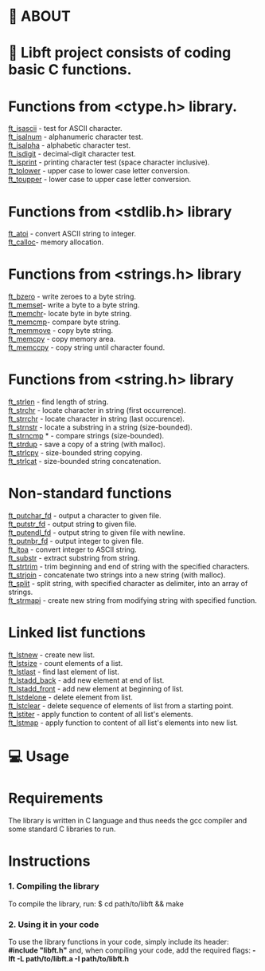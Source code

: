 # :robot: ABOUT

# :book: Libft project consists of coding basic C functions.

# Functions from <ctype.h> library.

[ft_isascii](https://github.com/AgnessaAvetyan/Libft/blob/master/Libft/ft_isascii.c) - test for ASCII character.<br />
[ft_isalnum](https://github.com/AgnessaAvetyan/Libft/blob/master/Libft/ft_isalnum.c) - alphanumeric character test.<br />
[ft_isalpha](https://github.com/AgnessaAvetyan/Libft/blob/master/Libft/ft_isalpha.c) - alphabetic character test.<br />
[ft_isdigit](https://github.com/AgnessaAvetyan/Libft/blob/master/Libft/ft_isdigit.c) - decimal-digit character test.<br />
[ft_isprint](https://github.com/AgnessaAvetyan/Libft/blob/master/Libft/ft_isprint.c) - printing character test (space character inclusive).<br />
[ft_tolower](https://github.com/AgnessaAvetyan/Libft/blob/master/Libft/ft_tolower.c) - upper case to lower case letter conversion.<br />
[ft_toupper](https://github.com/AgnessaAvetyan/Libft/blob/master/Libft/ft_toupper.c) - lower case to upper case letter conversion.<br />

# Functions from <stdlib.h> library<br />

[ft_atoi](https://github.com/AgnessaAvetyan/Libft/blob/master/Libft/ft_atoi.c) - convert ASCII string to integer.<br />
[ft_calloc](https://github.com/AgnessaAvetyan/Libft/blob/master/Libft/ft_calloc.c)- memory allocation.<br />

# Functions from <strings.h> library

[ft_bzero](https://github.com/AgnessaAvetyan/Libft/blob/master/Libft/ft_bzero.c)  - write zeroes to a byte string.<br />
[ft_memset](https://github.com/AgnessaAvetyan/Libft/blob/master/Libft/ft_memset.c)- write a byte to a byte string.<br />
[ft_memchr](https://github.com/AgnessaAvetyan/Libft/blob/master/Libft/ft_memchr.c)- locate byte in byte string.<br />
[ft_memcmp](https://github.com/AgnessaAvetyan/Libft/blob/master/Libft/ft_memcmp.c)- compare byte string.<br />
[ft_memmove](https://github.com/AgnessaAvetyan/Libft/blob/master/Libft/ft_memmove.c)	- copy byte string.<br />
[ft_memcpy](https://github.com/AgnessaAvetyan/Libft/blob/master/Libft/ft_memcpy.c) - copy memory area.<br />
[ft_memccpy](https://github.com/AgnessaAvetyan/Libft/blob/master/Libft/ft_memccpy.c)	- copy string until character found.<br />

# Functions from <string.h> library

[ft_strlen](https://github.com/AgnessaAvetyan/Libft/blob/master/Libft/ft_strlen.c)	- find length of string.<br />
[ft_strchr](https://github.com/AgnessaAvetyan/Libft/blob/master/Libft/ft_strchr.c)	- locate character in string (first occurrence).<br />
[ft_strrchr](https://github.com/AgnessaAvetyan/Libft/blob/master/Libft/ft_strrchr.c)	- locate character in string (last occurence).<br />
[ft_strnstr](https://github.com/AgnessaAvetyan/Libft/blob/master/Libft/ft_strnstr.c)	- locate a substring in a string (size-bounded).<br />
[ft_strncmp](https://github.com/AgnessaAvetyan/Libft/blob/master/Libft/ft_strncmp.c) *	- compare strings (size-bounded).<br />
[ft_strdup](https://github.com/AgnessaAvetyan/Libft/blob/master/Libft/ft_strdup.c)	- save a copy of a string (with malloc).<br />
[ft_strlcpy](https://github.com/AgnessaAvetyan/Libft/blob/master/Libft/ft_strlcpy.c)	- size-bounded string copying.<br />
[ft_strlcat](https://github.com/AgnessaAvetyan/Libft/blob/master/Libft/ft_strlcat.c)	- size-bounded string concatenation.<br />

# Non-standard functions

[ft_putchar_fd](https://github.com/AgnessaAvetyan/Libft/blob/master/Libft/ft_putchar_fd.c)	- output a character to given file.<br />
[ft_putstr_fd](https://github.com/AgnessaAvetyan/Libft/blob/master/Libft/ft_putstr_fd.c)	- output string to given file.<br />
[ft_putendl_fd](https://github.com/AgnessaAvetyan/Libft/blob/master/Libft/ft_putendl_fd.c)	- output string to given file with newline.<br />
[ft_putnbr_fd](https://github.com/AgnessaAvetyan/Libft/blob/master/Libft/ft_putnbr_fd.c)	- output integer to given file.<br />
[ft_itoa](https://github.com/AgnessaAvetyan/Libft/blob/master/Libft/ft_itoa.c)	- convert integer to ASCII string.<br />
[ft_substr](https://github.com/AgnessaAvetyan/Libft/blob/master/Libft/ft_substr.c)	- extract substring from string.<br />
[ft_strtrim](https://github.com/AgnessaAvetyan/Libft/blob/master/Libft/ft_strtrim.c)	- trim beginning and end of string with the specified characters.<br />
[ft_strjoin](https://github.com/AgnessaAvetyan/Libft/blob/master/Libft/ft_strjoin.c)	- concatenate two strings into a new string (with malloc).<br />
[ft_split](https://github.com/AgnessaAvetyan/Libft/blob/master/Libft/ft_split.c)	- split string, with specified character as delimiter, into an array of strings.<br />
[ft_strmapi](https://github.com/AgnessaAvetyan/Libft/blob/master/Libft/ft_strmapi.c)	- create new string from modifying string with specified function.<br />

# Linked list functions

[ft_lstnew](https://github.com/AgnessaAvetyan/Libft/blob/master/Libft/ft_lstnew.c)	- create new list.<br />
[ft_lstsize](https://github.com/AgnessaAvetyan/Libft/blob/master/Libft/ft_lstsize.c)	- count elements of a list.<br />
[ft_lstlast](https://github.com/AgnessaAvetyan/Libft/blob/master/Libft/ft_lstlast.c)	- find last element of list.<br />
[ft_lstadd_back](https://github.com/AgnessaAvetyan/Libft/blob/master/Libft/ft_lstadd_back.c)	- add new element at end of list.<br />
[ft_lstadd_front](https://github.com/AgnessaAvetyan/Libft/blob/master/Libft/ft_lstadd_front.c)	- add new element at beginning of list.<br />
[ft_lstdelone](https://github.com/AgnessaAvetyan/Libft/blob/master/Libft/ft_lstdelone.c)	- delete element from list.<br />
[ft_lstclear](https://github.com/AgnessaAvetyan/Libft/blob/master/Libft/ft_lstclear.c)	- delete sequence of elements of list from a starting point.<br />
[ft_lstiter](https://github.com/AgnessaAvetyan/Libft/blob/master/Libft/ft_lstiter.c)	- apply function to content of all list's elements.<br />
[ft_lstmap](https://github.com/AgnessaAvetyan/Libft/blob/master/Libft/ft_lstmap.c)	- apply function to content of all list's elements into new list.<br />

# :computer:	Usage

# Requirements
The library is written in C language and thus needs the gcc compiler and some standard C libraries to run.

# Instructions
### 1. Compiling the library

To compile the library, run: $ cd path/to/libft && make

### 2. Using it in your code

To use the library functions in your code, simply include its header: **#include "libft.h"** and, when compiling your code, add the required flags: **-lft -L path/to/libft.a -I path/to/libft.h**
